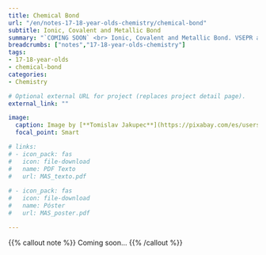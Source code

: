 ```yaml
---
title: Chemical Bond
url: "/en/notes-17-18-year-olds-chemistry/chemical-bond"
subtitle: Ionic, Covalent and Metallic Bond
summary: "`COMING SOON` <br> Ionic, Covalent and Metallic Bond. VSEPR and VB Theories."
breadcrumbs: ["notes","17-18-year-olds-chemistry"]
tags:
- 17-18-year-olds
- chemical-bond
categories:
- Chemistry

# Optional external URL for project (replaces project detail page).
external_link: ""

image:
  caption: Image by [**Tomislav Jakupec**](https://pixabay.com/es/users/tommyvideo-3092371/) on [Pixabay](https://pixabay.com/es/)
  focal_point: Smart

# links:
# - icon_pack: fas
#   icon: file-download
#   name: PDF Texto
#   url: MAS_texto.pdf
  
# - icon_pack: fas
#   icon: file-download
#   name: Póster
#   url: MAS_poster.pdf

---
```


{{% callout note %}}
Coming soon...
{{% /callout %}}
